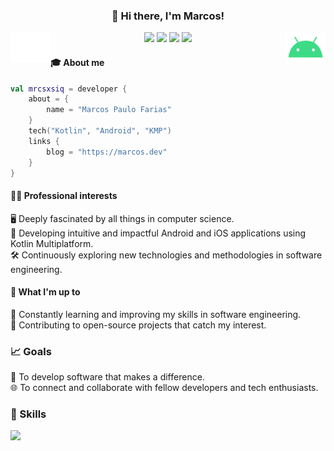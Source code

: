 ### <p align="center">👋 Hi there, I'm Marcos!</p>

<img align="right" height="48" src="android.gif">
<img align="left" height="48" src="blank.png"> 

<p align="center">
<a href="https://linkedin.com/in/mrcsxsiq"><img src="https://img.shields.io/badge/-LinkedIn-blue?style=flat-square&logo=Linkedin&logoColor=white&link=https://www.linkedin.com/in/mrcsxsiq"/></a>
<a href="https://medium.com/@mrcsxsiq"><img src="https://img.shields.io/badge/-Medium-292929?style=flat-square&labelColor=292929&logo=Medium&link=https://medium.com/@mrcsxsiq"/></a>
<a href="https://youtube.com/@mrcsxsiq"><img src="https://img.shields.io/badge/-YouTube-red?style=flat-square&logo=YouTube&link=https://youtube.com/@mrcsxsiq"/></a>
<a href="https://x.com/mrcsxsiq"><img src="https://img.shields.io/badge/-Twitter-black?style=flat-square&labelColor=black&logo=X&logoColor=white&link=https://x.com/mrcsxsiq"/></a>
</p>

#### 🎓 About me

```kotlin
val mrcsxsiq = developer {
    about = {
        name = "Marcos Paulo Farias"
    }
    tech("Kotlin", "Android", "KMP")
    links {
        blog = "https://marcos.dev"
    }
}
```
  
#### 👩‍💻 Professional interests

🖥️ Deeply fascinated by all things in computer science.<br/>
📱 Developing intuitive and impactful Android and iOS applications using Kotlin Multiplatform.<br/>
🛠️ Continuously exploring new technologies and methodologies in software engineering.<br/>

#### 🌱 What I'm up to

📖 Constantly learning and improving my skills in software engineering.<br/>
🔄 Contributing to open-source projects that catch my interest.<br/>

### 📈 Goals

🌟 To develop software that makes a difference.<br/>
🌐 To connect and collaborate with fellow developers and tech enthusiasts.<br/>

### 💪 Skills

<a href="https://linkedin.com/in/mrcsxsiq"><img height="36" src="https://skillicons.dev/icons?i=androidstudio,kotlin,ktor,firebase,gradle,jenkins,java,mysql,mongodb,figma,github&theme=dark"/></a>
